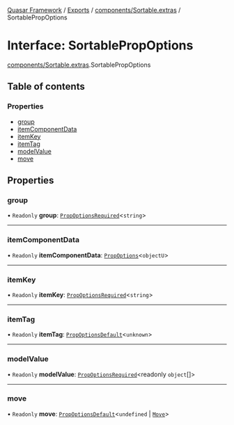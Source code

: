 [Quasar Framework](../index.md) / [Exports](../modules.md) / [components/Sortable.extras](../modules/components_Sortable_extras.md) / SortablePropOptions

# Interface: SortablePropOptions

[components/Sortable.extras](../modules/components_Sortable_extras.md).SortablePropOptions

## Table of contents

### Properties

- [group](components_Sortable_extras.SortablePropOptions.md#group)
- [itemComponentData](components_Sortable_extras.SortablePropOptions.md#itemcomponentdata)
- [itemKey](components_Sortable_extras.SortablePropOptions.md#itemkey)
- [itemTag](components_Sortable_extras.SortablePropOptions.md#itemtag)
- [modelValue](components_Sortable_extras.SortablePropOptions.md#modelvalue)
- [move](components_Sortable_extras.SortablePropOptions.md#move)

## Properties

### group

• `Readonly` **group**: [`PropOptionsRequired`](components_api.PropOptionsRequired.md)<`string`\>

___

### itemComponentData

• `Readonly` **itemComponentData**: [`PropOptions`](components_api.PropOptions.md)<`objectU`\>

___

### itemKey

• `Readonly` **itemKey**: [`PropOptionsRequired`](components_api.PropOptionsRequired.md)<`string`\>

___

### itemTag

• `Readonly` **itemTag**: [`PropOptionsDefault`](components_api.PropOptionsDefault.md)<`unknown`\>

___

### modelValue

• `Readonly` **modelValue**: [`PropOptionsRequired`](components_api.PropOptionsRequired.md)<readonly `object`[]\>

___

### move

• `Readonly` **move**: [`PropOptionsDefault`](components_api.PropOptionsDefault.md)<`undefined` \| [`Move`](../modules/components_Sortable_extras.md#move)\>
